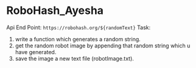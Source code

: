 # RoboHash_Ayesha

Api End Point: `https://robohash.org/${randomText}`
Task:
1. write a function which generates a random string.
2. get the random robot image by appending that random string which u have generated.
3. save the image a new text file (robotImage.txt).


